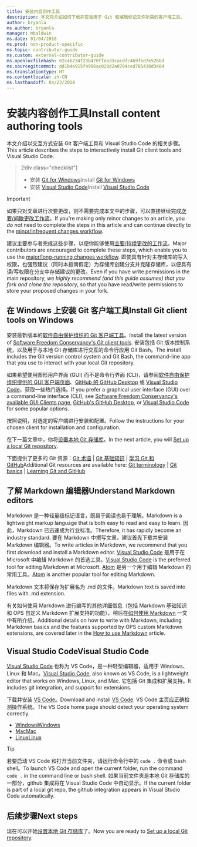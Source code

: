 ```yaml
---
title: 安装内容创作工具
description: 本文将介绍如何下载并安装用于 Git 和编辑标记文件所需的客户端工具。
author: bryanla
ms.author: bryanla
manager: mbaldwin
ms.date: 01/04/2018
ms.prod: non-product-specific
ms.topic: contributor-guide
ms.custom: external-contributor-guide
ms.openlocfilehash: 62c4b234f23b470ffea33cacdfc469fbd7e526bd
ms.sourcegitcommit: dd1b4e915f4996ac029d2a0704ced785438d3484
ms.translationtype: HT
ms.contentlocale: zh-CN
ms.lasthandoff: 04/23/2018
---
```

# <a name="install-content-authoring-tools"></a><span data-ttu-id="9d33b-103">安装内容创作工具</span><span class="sxs-lookup"><span data-stu-id="9d33b-103">Install content authoring tools</span></span>

<span data-ttu-id="9d33b-104">本文介绍以交互方式安装 Git 客户端工具和 Visual Studio Code 的相关步骤。</span><span class="sxs-lookup"><span data-stu-id="9d33b-104">This article describes the steps to interactively install Git client tools and Visual Studio Code.</span></span>
> [!div class="checklist"]
> * <span data-ttu-id="9d33b-105">安装 [Git for Windows](https://git-scm.com/download/win)</span><span class="sxs-lookup"><span data-stu-id="9d33b-105">Install [Git for Windows](https://git-scm.com/download/win)</span></span>
> * <span data-ttu-id="9d33b-106">安装 [Visual Studio Code](https://code.visualstudio.com/)</span><span class="sxs-lookup"><span data-stu-id="9d33b-106">Install [Visual Studio Code](https://code.visualstudio.com/)</span></span>

>[!IMPORTANT]
> <span data-ttu-id="9d33b-107">如果只对文章进行次要更改，则不需要完成本文中的步骤，可以直接继续完成[次要/间歇更改工作流](light-workflow.md)。</span><span class="sxs-lookup"><span data-stu-id="9d33b-107">If you're making only minor changes to an article, you *do not* need to complete the steps in this article and can continue directly to the [minor/infrequent changes workflow](light-workflow.md).</span></span>
>
> <span data-ttu-id="9d33b-108">建议主要参与者完成这些步骤，以便你能够使用[主要/持续更改的工作流](full-workflow.md)。</span><span class="sxs-lookup"><span data-stu-id="9d33b-108">Major contributors are encouraged to complete these steps, which enable you to use the [major/long-running changes workflow](full-workflow.md).</span></span> <span data-ttu-id="9d33b-109">即使具有针对主存储库的写入权限，也强烈建议（同时本指南假定）为存储库创建分支并克隆存储库，以便具有读/写权限在分支中存储建议的更改。</span><span class="sxs-lookup"><span data-stu-id="9d33b-109">Even if you have write permissions in the main repository, *we highly recommend (and this guide assumes) that you fork and clone the repository*, so that you have read/write permissions to store your proposed changes in your fork.</span></span>

## <a name="install-git-client-tools-on-windows"></a><span data-ttu-id="9d33b-110">在 Windows 上安装 Git 客户端工具</span><span class="sxs-lookup"><span data-stu-id="9d33b-110">Install Git client tools on Windows</span></span>

 <span data-ttu-id="9d33b-111">安装最新版本的[软件自由保护组织的 Git 客户端工具](https://git-scm.com/download/)。</span><span class="sxs-lookup"><span data-stu-id="9d33b-111">Install the latest version of [Software Freedom Conservancy's Git client tools](https://git-scm.com/download/).</span></span> <span data-ttu-id="9d33b-112">安装包括 Git 版本控制系统，以及用于与本地 Git 存储库进行交互的命令行应用 Git Bash。</span><span class="sxs-lookup"><span data-stu-id="9d33b-112">The install includes the Git version control system and Git Bash, the command-line app that you use to interact with your local Git repository.</span></span>

<span data-ttu-id="9d33b-113">如果希望使用图形用户界面 (GUI) 而不是命令行界面 (CLI)，请参阅[软件自由保护组织提供的 GUI 客户端页面](https://git-scm.com/downloads/guis)、[GitHub 的 GitHub Desktop](https://desktop.github.com/) 或 [Visual Studio Code](https://www.visualstudio.com/products/code-vs.aspx)，获取一些热门选择。</span><span class="sxs-lookup"><span data-stu-id="9d33b-113">If you prefer a graphical user interface (GUI) over a command-line interface (CLI), see [Software Freedom Conservancy's available GUI Clients page](https://git-scm.com/downloads/guis), [GitHub's GitHub Desktop](https://desktop.github.com/), or [Visual Studio Code](https://www.visualstudio.com/products/code-vs.aspx) for some popular options.</span></span>

<span data-ttu-id="9d33b-114">按照说明，对选定的客户端进行安装和配置。</span><span class="sxs-lookup"><span data-stu-id="9d33b-114">Follow the instructions for your chosen client for installation and configuration.</span></span>

<span data-ttu-id="9d33b-115">在下一篇文章中，你将[设置本地 Git 存储库](get-started-setup-local.md)。</span><span class="sxs-lookup"><span data-stu-id="9d33b-115">In the next article, you will [Set up a local Git repository](get-started-setup-local.md).</span></span>

   <span data-ttu-id="9d33b-116">下面提供了更多的 Git 资源：[Git 术语](https://help.github.com/articles/github-glossary) | [Git 基础知识](https://git-scm.com/book/en/v2/Getting-Started-Git-Basics) | [学习 Git 和 GitHub](https://help.github.com/articles/good-resources-for-learning-git-and-github/)</span><span class="sxs-lookup"><span data-stu-id="9d33b-116">Additional Git resources are available here: [Git terminology](https://help.github.com/articles/github-glossary) | [Git basics](https://git-scm.com/book/en/v2/Getting-Started-Git-Basics) | [Learning Git and GitHub](https://help.github.com/articles/good-resources-for-learning-git-and-github/)</span></span>

## <a name="understand-markdown-editors"></a><span data-ttu-id="9d33b-117">了解 Markdown 编辑器</span><span class="sxs-lookup"><span data-stu-id="9d33b-117">Understand Markdown editors</span></span>

<span data-ttu-id="9d33b-118">Markdown 是一种轻量级标记语言，既易于阅读也易于理解。</span><span class="sxs-lookup"><span data-stu-id="9d33b-118">Markdown is a lightweight markup language that is both easy to read and easy to learn.</span></span> <span data-ttu-id="9d33b-119">因此，Markdown 已迅速成为行业标准。</span><span class="sxs-lookup"><span data-stu-id="9d33b-119">Therefore, it has rapidly become an industry standard.</span></span> <span data-ttu-id="9d33b-120">要在 Markdown 中撰写文章，建议首先下载并安装 Markdown 编辑器。</span><span class="sxs-lookup"><span data-stu-id="9d33b-120">To write articles in Markdown, we recommend that you first download and install a Markdown editor.</span></span>  <span data-ttu-id="9d33b-121">[Visual Studio Code](https://code.visualstudio.com/) 是用于在 Microsoft 中编辑 Markdown 的首选工具。</span><span class="sxs-lookup"><span data-stu-id="9d33b-121">[Visual Studio Code](https://code.visualstudio.com/) is the preferred tool for editing Markdown at Microsoft.</span></span> <span data-ttu-id="9d33b-122">[Atom](https://atom.io) 是另一个用于编辑 Markdown 的常用工具。</span><span class="sxs-lookup"><span data-stu-id="9d33b-122">[Atom](https://atom.io) is another popular tool for editing Markdown.</span></span>

<span data-ttu-id="9d33b-123">Markdown 文本将保存为扩展名为 .md 的文件。</span><span class="sxs-lookup"><span data-stu-id="9d33b-123">Markdown text is saved into files with .md extension.</span></span>

<span data-ttu-id="9d33b-124">有关如何使用 Markdown 进行编写的其他详细信息（包括 Markdown 基础知识和 OPS 自定义 Markdown 扩展支持的功能），稍后在[如何使用 Markdown](how-to-write-use-markdown.md) 一文中有所介绍。</span><span class="sxs-lookup"><span data-stu-id="9d33b-124">Additional details on how to write with Markdown, including Markdown basics and the features supported by OPS custom Markdown extensions, are covered later in the [How to use Markdown](how-to-write-use-markdown.md) article.</span></span>

## <a name="visual-studio-code"></a><span data-ttu-id="9d33b-125">Visual Studio Code</span><span class="sxs-lookup"><span data-stu-id="9d33b-125">Visual Studio Code</span></span>

<span data-ttu-id="9d33b-126">[Visual Studio Code](https://code.visualstudio.com/) 也称为 VS Code，是一种轻型编辑器，适用于 Windows、Linux 和 Mac。</span><span class="sxs-lookup"><span data-stu-id="9d33b-126">[Visual Studio Code](https://code.visualstudio.com/), also known as VS Code, is a lightweight editor that works on Windows, Linux, and Mac.</span></span> <span data-ttu-id="9d33b-127">它包括 Git 集成和扩展支持。</span><span class="sxs-lookup"><span data-stu-id="9d33b-127">It includes git integration, and support for extensions.</span></span>

<span data-ttu-id="9d33b-128">下载并安装 [VS Code](https://code.visualstudio.com/)。</span><span class="sxs-lookup"><span data-stu-id="9d33b-128">Download and install [VS Code](https://code.visualstudio.com/).</span></span> <span data-ttu-id="9d33b-129">VS Code 主页应正确检测操作系统。</span><span class="sxs-lookup"><span data-stu-id="9d33b-129">The VS Code home page should detect your operating system correctly.</span></span>

- [<span data-ttu-id="9d33b-130">Windows</span><span class="sxs-lookup"><span data-stu-id="9d33b-130">Windows</span></span>](https://code.visualstudio.com/docs/setup/windows)
- [<span data-ttu-id="9d33b-131">Mac</span><span class="sxs-lookup"><span data-stu-id="9d33b-131">Mac</span></span>](https://code.visualstudio.com/docs/setup/mac)
- [<span data-ttu-id="9d33b-132">Linux</span><span class="sxs-lookup"><span data-stu-id="9d33b-132">Linux</span></span>](https://code.visualstudio.com/docs/setup/linux)

> [!TIP]
> <span data-ttu-id="9d33b-133">若要启动 VS Code 和打开当前文件夹，请运行命令行中的 `code .` 命令或 bash shell。</span><span class="sxs-lookup"><span data-stu-id="9d33b-133">To launch VS Code and open the current folder, run the command `code .` in the command line or bash shell.</span></span> <span data-ttu-id="9d33b-134">如果当前文件夹是本地 Git 存储库的一部分，github 集成将在 Visual Studio Code 中自动显示。</span><span class="sxs-lookup"><span data-stu-id="9d33b-134">If the current folder is part of a local git repo, the github integration appears in Visual Studio Code automatically.</span></span>

## <a name="next-steps"></a><span data-ttu-id="9d33b-135">后续步骤</span><span class="sxs-lookup"><span data-stu-id="9d33b-135">Next steps</span></span>

<span data-ttu-id="9d33b-136">现在可以开始[设置本地 Git 存储库](get-started-setup-local.md)了。</span><span class="sxs-lookup"><span data-stu-id="9d33b-136">Now you are ready to [Set up a local Git repository](get-started-setup-local.md).</span></span>
